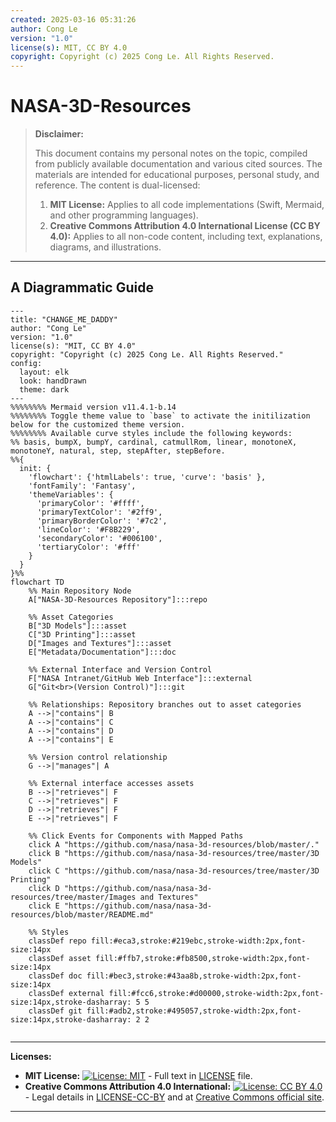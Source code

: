 ```yaml
---
created: 2025-03-16 05:31:26
author: Cong Le
version: "1.0"
license(s): MIT, CC BY 4.0
copyright: Copyright (c) 2025 Cong Le. All Rights Reserved.
---
```




# NASA-3D-Resources
> **Disclaimer:**
>
> This document contains my personal notes on the topic,
> compiled from publicly available documentation and various cited sources.
> The materials are intended for educational purposes, personal study, and reference.
> The content is dual-licensed:
> 1. **MIT License:** Applies to all code implementations (Swift, Mermaid, and other programming languages).
> 2. **Creative Commons Attribution 4.0 International License (CC BY 4.0):** Applies to all non-code content, including text, explanations, diagrams, and illustrations.
---


## A Diagrammatic Guide 


```mermaid
---
title: "CHANGE_ME_DADDY"
author: "Cong Le"
version: "1.0"
license(s): "MIT, CC BY 4.0"
copyright: "Copyright (c) 2025 Cong Le. All Rights Reserved."
config:
  layout: elk
  look: handDrawn
  theme: dark
---
%%%%%%%% Mermaid version v11.4.1-b.14
%%%%%%%% Toggle theme value to `base` to activate the initilization below for the customized theme version.
%%%%%%%% Available curve styles include the following keywords:
%% basis, bumpX, bumpY, cardinal, catmullRom, linear, monotoneX, monotoneY, natural, step, stepAfter, stepBefore.
%%{
  init: {
    'flowchart': {'htmlLabels': true, 'curve': 'basis' },
    'fontFamily': 'Fantasy',
    'themeVariables': {
      'primaryColor': '#ffff',
      'primaryTextColor': '#2ff9',
      'primaryBorderColor': '#7c2',
      'lineColor': '#F8B229',
      'secondaryColor': '#006100',
      'tertiaryColor': '#fff'
    }
  }
}%%
flowchart TD
    %% Main Repository Node
    A["NASA-3D-Resources Repository"]:::repo

    %% Asset Categories
    B["3D Models"]:::asset
    C["3D Printing"]:::asset
    D["Images and Textures"]:::asset
    E["Metadata/Documentation"]:::doc

    %% External Interface and Version Control
    F["NASA Intranet/GitHub Web Interface"]:::external
    G["Git<br>(Version Control)"]:::git

    %% Relationships: Repository branches out to asset categories
    A -->|"contains"| B
    A -->|"contains"| C
    A -->|"contains"| D
    A -->|"contains"| E

    %% Version control relationship
    G -->|"manages"| A

    %% External interface accesses assets
    B -->|"retrieves"| F
    C -->|"retrieves"| F
    D -->|"retrieves"| F
    E -->|"retrieves"| F

    %% Click Events for Components with Mapped Paths
    click A "https://github.com/nasa/nasa-3d-resources/blob/master/."
    click B "https://github.com/nasa/nasa-3d-resources/tree/master/3D Models"
    click C "https://github.com/nasa/nasa-3d-resources/tree/master/3D Printing"
    click D "https://github.com/nasa/nasa-3d-resources/tree/master/Images and Textures"
    click E "https://github.com/nasa/nasa-3d-resources/blob/master/README.md"

    %% Styles
    classDef repo fill:#eca3,stroke:#219ebc,stroke-width:2px,font-size:14px
    classDef asset fill:#ffb7,stroke:#fb8500,stroke-width:2px,font-size:14px
    classDef doc fill:#bec3,stroke:#43aa8b,stroke-width:2px,font-size:14px
    classDef external fill:#fcc6,stroke:#d00000,stroke-width:2px,font-size:14px,stroke-dasharray: 5 5
    classDef git fill:#adb2,stroke:#495057,stroke-width:2px,font-size:14px,stroke-dasharray: 2 2


```




---
**Licenses:**

- **MIT License:**  [![License: MIT](https://img.shields.io/badge/License-MIT-yellow.svg)](LICENSE) - Full text in [LICENSE](LICENSE) file.
- **Creative Commons Attribution 4.0 International:** [![License: CC BY 4.0](https://licensebuttons.net/l/by/4.0/88x31.png)](LICENSE-CC-BY) - Legal details in [LICENSE-CC-BY](LICENSE-CC-BY) and at [Creative Commons official site](http://creativecommons.org/licenses/by/4.0/).

---